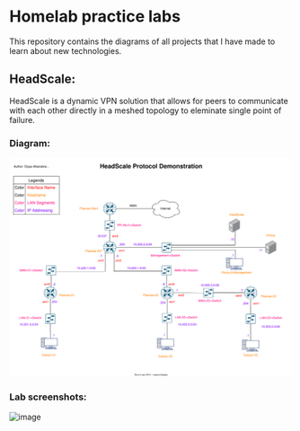 # Homelab practice labs

This repository contains the diagrams of all projects that I have made to learn about new technologies.

## HeadScale:

HeadScale is a dynamic VPN solution that allows for peers to communicate with each other directly in a meshed topology to eleminate single point of failure.

### Diagram:

![diagram](./HeadScale_Research_Project.drawio.svg)

### Lab screenshots:

![image](https://user-images.githubusercontent.com/26883110/221480327-e8c12013-b953-473a-8241-6395cddb2542.png)
